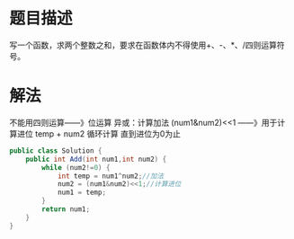 # 题目描述
写一个函数，求两个整数之和，要求在函数体内不得使用+、-、*、/四则运算符号。

# 解法
不能用四则运算——》位运算
异或：计算加法
(num1&num2)<<1 ——》用于计算进位
temp + num2 循环计算
直到进位为0为止

```java
public class Solution {
    public int Add(int num1,int num2) {
        while (num2!=0) {
            int temp = num1^num2;//加法
            num2 = (num1&num2)<<1;//计算进位
            num1 = temp;
        }
        return num1;
    }
}
```
